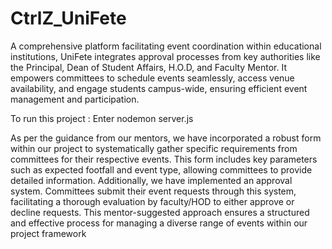 # CtrlZ_UniFete
A comprehensive platform facilitating event coordination within educational institutions, UniFete integrates approval processes from key authorities like the Principal, Dean of Student Affairs, H.O.D, and Faculty Mentor. It empowers committees to schedule events seamlessly, access venue availability, and engage students campus-wide, ensuring efficient event management and participation.

To run this project :
Enter nodemon server.js

As per the guidance from our mentors, we have incorporated a robust form within our project to systematically gather specific requirements from committees for their respective events. This form includes key parameters such as expected footfall and event type, allowing committees to provide detailed information. Additionally, we have implemented an approval system. Committees submit their event requests through this system, facilitating a thorough evaluation by faculty/HOD to either approve or decline requests. This mentor-suggested approach ensures a structured and effective process for managing a diverse range of events within our project framework
